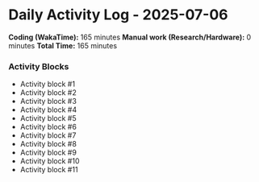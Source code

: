 # Daily Activity Log - 2025-07-06

**Coding (WakaTime):** 165 minutes
**Manual work (Research/Hardware):** 0 minutes
**Total Time:** 165 minutes

### Activity Blocks
- Activity block #1
- Activity block #2
- Activity block #3
- Activity block #4
- Activity block #5
- Activity block #6
- Activity block #7
- Activity block #8
- Activity block #9
- Activity block #10
- Activity block #11
